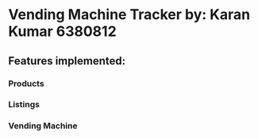 # Vending Machine Tracker by: Karan Kumar 6380812

## Features implemented:

### Products



### Listings 



### Vending Machine


